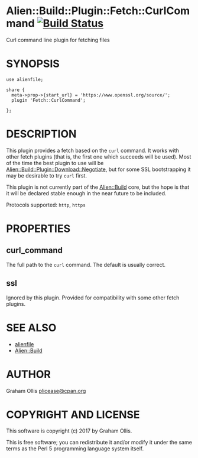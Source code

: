 # Alien::Build::Plugin::Fetch::CurlCommand [![Build Status](https://secure.travis-ci.org/plicease/Alien-Build-Plugin-Fetch-CurlCommand.png)](http://travis-ci.org/plicease/Alien-Build-Plugin-Fetch-CurlCommand)

Curl command line plugin for fetching files

# SYNOPSIS

    use alienfile;
    
    share {
      meta->prop->{start_url} = 'https://www.openssl.org/source/';
      plugin 'Fetch::CurlCommand';
    
    };

# DESCRIPTION

This plugin provides a fetch based on the `curl` command.  It works with other fetch
plugins (that is, the first one which succeeds will be used).  Most of the time the best plugin
to use will be [Alien::Build::Plugin::Download::Negotiate](https://metacpan.org/pod/Alien::Build::Plugin::Download::Negotiate), but for some SSL bootstrapping
it may be desirable to try `curl` first.

This plugin is not currently part of the [Alien::Build](https://metacpan.org/pod/Alien::Build) core, but the hope is that it
will be declared stable enough in the near future to be included.

Protocols supported: `http`, `https`

# PROPERTIES

## curl\_command

The full path to the `curl` command.  The default is usually correct.

## ssl

Ignored by this plugin.  Provided for compatibility with some other fetch plugins.

# SEE ALSO

- [alienfile](https://metacpan.org/pod/alienfile)
- [Alien::Build](https://metacpan.org/pod/Alien::Build)

# AUTHOR

Graham Ollis <plicease@cpan.org>

# COPYRIGHT AND LICENSE

This software is copyright (c) 2017 by Graham Ollis.

This is free software; you can redistribute it and/or modify it under
the same terms as the Perl 5 programming language system itself.
